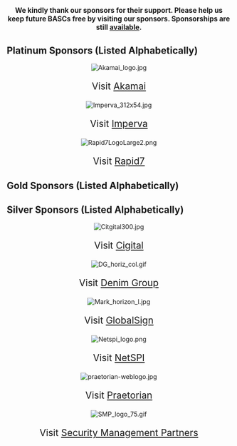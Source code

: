 <center>

<div style="font-size:110%; font-weight:bold;">

We kindly thank our sponsors for their support. Please help us keep
future BASCs free by visiting our sponsors.
Sponsorships are still [available](2012_BASC_Sponsorship "wikilink").

</div>

</center>

## Platinum Sponsors (Listed Alphabetically)

<center>




![Akamai_logo.jpg](Akamai_logo.jpg "Akamai_logo.jpg")

<div style="font-size:150%">

Visit [Akamai](http://www.akamai.com)

</div>




![Imperva_312x54.jpg](Imperva_312x54.jpg "Imperva_312x54.jpg")

<div style="font-size:150%">

Visit [Imperva](http://www.imperva.com)

</div>




![Rapid7LogoLarge2.png](Rapid7LogoLarge2.png "Rapid7LogoLarge2.png")

<div style="font-size:150%">

Visit [Rapid7](http://www.rapid7.com)

</div>




</center>

## Gold Sponsors (Listed Alphabetically)

<center>





</center>

## Silver Sponsors (Listed Alphabetically)

<center>




![Citgital300.jpg](Citgital300.jpg "Citgital300.jpg")

<div style="font-size:150%">

Visit [Cigital](http://www.cigital.com)

</div>




![DG_horiz_col.gif](DG_horiz_col.gif "DG_horiz_col.gif")

<div style="font-size:150%">

Visit [Denim Group](http://www.denimgroup.com)

</div>




![Mark_horizon_l.jpg](Mark_horizon_l.jpg "Mark_horizon_l.jpg")

<div style="font-size:150%">

Visit [GlobalSign](http://www.globalsign.com)

</div>




![Netspi_logo.png](Netspi_logo.png "Netspi_logo.png")

<div style="font-size:150%">

Visit [NetSPI](http://www.netspi.com)

</div>




![praetorian-weblogo.jpg](praetorian-weblogo.jpg
"praetorian-weblogo.jpg")

<div style="font-size:150%">

Visit [Praetorian](http://www.praetorian.com)

</div>




![SMP_logo_75.gif](SMP_logo_75.gif "SMP_logo_75.gif")

<div style="font-size:150%">

Visit [Security Management Partners](http://www.smpone.com)

</div>





</center>